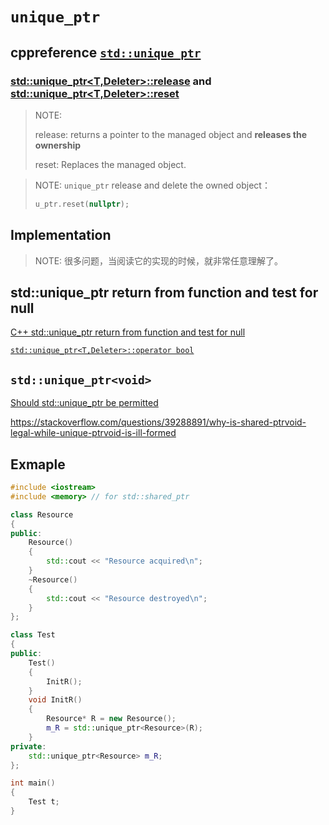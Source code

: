 # `unique_ptr`



## cppreference [`std::unique_ptr`](https://en.cppreference.com/w/cpp/memory/unique_ptr) 



### [std::unique_ptr<T,Deleter>::release](https://en.cppreference.com/w/cpp/memory/unique_ptr/release) and [std::unique_ptr<T,Deleter>::reset](https://en.cppreference.com/w/cpp/memory/unique_ptr/reset)

> NOTE: 
>
> release: returns a pointer to the managed object and **releases the ownership**
>
> reset: Replaces the managed object.

> NOTE:  `unique_ptr` release and delete the owned object：
>
> ```c++
> u_ptr.reset(nullptr);
> ```
>
> 



## Implementation

> NOTE: 很多问题，当阅读它的实现的时候，就非常任意理解了。



## std::unique_ptr return from function and test for null

[C++ std::unique_ptr return from function and test for null](https://stackoverflow.com/questions/30293338/c-stdunique-ptr-return-from-function-and-test-for-null)



[`std::unique_ptr<T,Deleter>::operator bool`](https://en.cppreference.com/w/cpp/memory/unique_ptr/operator_bool) 

## `std::unique_ptr<void>`

[Should std::unique_ptr be permitted](https://stackoverflow.com/questions/19840937/should-stdunique-ptrvoid-be-permitted)

https://stackoverflow.com/questions/39288891/why-is-shared-ptrvoid-legal-while-unique-ptrvoid-is-ill-formed

## Exmaple

```c++
#include <iostream>
#include <memory> // for std::shared_ptr

class Resource
{
public:
	Resource()
	{
		std::cout << "Resource acquired\n";
	}
	~Resource()
	{
		std::cout << "Resource destroyed\n";
	}
};

class Test
{
public:
	Test()
	{
		InitR();
	}
	void InitR()
	{
		Resource* R = new Resource();
		m_R = std::unique_ptr<Resource>(R);
	}
private:
	std::unique_ptr<Resource> m_R;
};

int main()
{
	Test t;
}
```